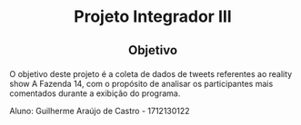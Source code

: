 # <p style="text-align:center;"> Projeto Integrador III</p>

## <p style="text-align:center;"> Objetivo </p>
O objetivo deste projeto é a coleta de dados de tweets referentes ao reality show A Fazenda 14, com o propósito de analisar os participantes mais comentados durante a exibição do programa.

Aluno:
Guilherme Araújo de Castro - 1712130122
